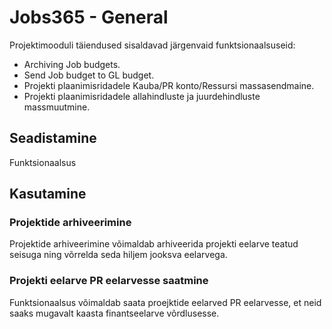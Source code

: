 # Jobs365 - General
Projektimooduli täiendused sisaldavad järgenvaid funktsionaalsuseid:

- Archiving Job budgets.
- Send Job budget to GL budget.
- Projekti plaanimisridadele Kauba/PR konto/Ressursi massasendmaine.
- Projekti plaanimisridadele allahindluste ja juurdehindluste massmuutmine.


## Seadistamine
Funktsionaalsus

## Kasutamine
### Projektide arhiveerimine
Projektide arhiveerimine võimaldab arhiveerida projekti eelarve teatud seisuga ning võrrelda seda hiljem jooksva eelarvega.

### Projekti eelarve PR eelarvesse saatmine
Funktsionaalsus võimaldab saata proejktide eelarved PR eelarvesse, et neid saaks mugavalt kaasta finantseelarve võrdlusesse.
